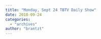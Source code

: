 ```yaml
---
title: "Monday, Sept 24 TBTV Daily Show"
date: 2018-09-24
categories: 
  - "archives"
author: "brantzt"
---
```



